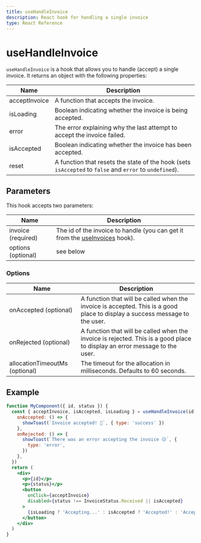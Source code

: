 ```yaml
---
title: useHandleInvoice
description: React hook for handling a single invoice
type: React Reference
---
```


# useHandleInvoice

`useHandleInvoice` is a hook that allows you to handle (accept) a single invoice. It returns an object with the following properties:

| Name          | Description                                                                                             |
| ------------- | ------------------------------------------------------------------------------------------------------- |
| acceptInvoice | A function that accepts the invoice.                                                                    |
| isLoading     | Boolean indicating whether the invoice is being accepted.                                               |
| error         | The error explaining why the last attempt to accept the invoice failed.                                 |
| isAccepted    | Boolean indicating whether the invoice has been accepted.                                               |
| reset         | A function that resets the state of the hook (sets `isAccepted` to `false` and `error` to `undefined`). |

## Parameters

This hook accepts two parameters:

| Name               | Description                                                                                                                 |
| ------------------ | --------------------------------------------------------------------------------------------------------------------------- |
| invoice (required) | The id of the invoice to handle (you can get it from the [useInvoices](/docs/creators/javascript/react/use-invoices) hook). |
| options (optional) | see below                                                                                                                   |

### Options

| Name                           | Description                                                                                                                 |
| ------------------------------ | --------------------------------------------------------------------------------------------------------------------------- |
| onAccepted (optional)          | A function that will be called when the invoice is accepted. This is a good place to display a success message to the user. |
| onRejected (optional)          | A function that will be called when the invoice is rejected. This is a good place to display an error message to the user.  |
| allocationTimeoutMs (optional) | The timeout for the allocation in milliseconds. Defaults to 60 seconds.                                                     |

## Example

```jsx
function MyComponent({ id, status }) {
  const { acceptInvoice, isAccepted, isLoading } = useHandleInvoice(id, {
    onAccepted: () => {
      showToast(`Invoice accepted! 💸`, { type: 'success' })
    },
    onRejected: () => {
      showToast(`There was an error accepting the invoice 😥`, {
        type: 'error',
      })
    },
  })
  return (
    <div>
      <p>{id}</p>
      <p>{status}</p>
      <button
        onClick={acceptInvoice}
        disabled={status !== InvoiceStatus.Received || isAccepted}
      >
        {isLoading ? 'Accepting...' : isAccepted ? 'Accepted!' : 'Accept'}
      </button>
    </div>
  )
}
```
